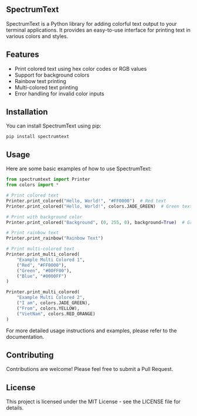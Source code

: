 ## SpectrumText

SpectrumText is a Python library for adding colorful text output to your terminal applications. It provides an easy-to-use interface for printing text in various colors and styles.

## Features

- Print colored text using hex color codes or RGB values
- Support for background colors
- Rainbow text printing
- Multi-colored text printing
- Error handling for invalid color inputs

## Installation

You can install SpectrumText using pip:

```
pip install spectrumtext
```

## Usage

Here are some basic examples of how to use SpectrumText:

```python
from spectrumtext import Printer
from colors import *

# Print colored text
Printer.print_colored("Hello, World!", "#FF0000")  # Red text
Printer.print_colored("Hello, World!", colors.JADE_GREEN)  # Green text

# Print with background color
Printer.print_colored("Background", (0, 255, 0), background=True)  # Green background

# Print rainbow text
Printer.print_rainbow("Rainbow Text")

# Print multi-colored text
Printer.print_multi_colored(
    "Example Multi Colored 1",
    ("Red", "#FF0000"),
    ("Green", "#00FF00"),
    ("Blue", "#0000FF")
)

Printer.print_multi_colored(
    "Example Multi Colored 2",
    ("I am", colors.JADE_GREEN),
    ("From", colors.YELLOW),
    ("VietNam", colors.RED_ORANGE)
)
```

For more detailed usage instructions and examples, please refer to the documentation.

## Contributing

Contributions are welcome! Please feel free to submit a Pull Request.

## License

This project is licensed under the MIT License - see the LICENSE file for details.


